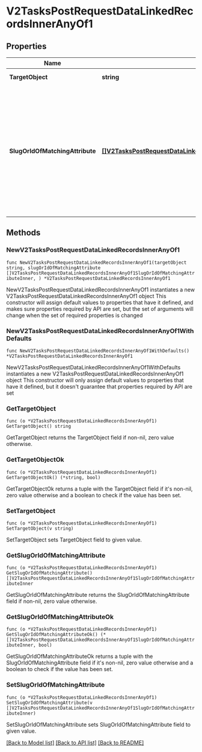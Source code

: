 # V2TasksPostRequestDataLinkedRecordsInnerAnyOf1

## Properties

Name | Type | Description | Notes
------------ | ------------- | ------------- | -------------
**TargetObject** | **string** | A UUID or slug to identify the object that the referenced record belongs to. | 
**SlugOrIdOfMatchingAttribute** | [**[]V2TasksPostRequestDataLinkedRecordsInnerAnyOf1SlugOrIdOfMatchingAttributeInner**](V2TasksPostRequestDataLinkedRecordsInnerAnyOf1SlugOrIdOfMatchingAttributeInner.md) | In addition to referencing records directly by record ID, you may also reference by a matching attribute of your choice. For example, if you want to add a reference to the person record with email \&quot;alice@website.com\&quot;, you should pass a value with &#x60;target_object&#x60; set to &#x60;\&quot;people\&quot;&#x60; and &#x60;email_addresses&#x60; set to &#x60;[{email_address:\&quot;alice@website.com\&quot;}]&#x60;. The key should be the slug or ID of the matching attribute you would like to use and the value should be an array containing a single value of the appropriate attribute type (as specified below). Matching on multiple values is not currently supported. Matching attributes must be unique. This process is similar to how you use the &#x60;matching_attribute&#x60; query param in Attio&#39;s [assert endpoints](/rest-api/endpoint-reference/records/assert-a-record). | 

## Methods

### NewV2TasksPostRequestDataLinkedRecordsInnerAnyOf1

`func NewV2TasksPostRequestDataLinkedRecordsInnerAnyOf1(targetObject string, slugOrIdOfMatchingAttribute []V2TasksPostRequestDataLinkedRecordsInnerAnyOf1SlugOrIdOfMatchingAttributeInner, ) *V2TasksPostRequestDataLinkedRecordsInnerAnyOf1`

NewV2TasksPostRequestDataLinkedRecordsInnerAnyOf1 instantiates a new V2TasksPostRequestDataLinkedRecordsInnerAnyOf1 object
This constructor will assign default values to properties that have it defined,
and makes sure properties required by API are set, but the set of arguments
will change when the set of required properties is changed

### NewV2TasksPostRequestDataLinkedRecordsInnerAnyOf1WithDefaults

`func NewV2TasksPostRequestDataLinkedRecordsInnerAnyOf1WithDefaults() *V2TasksPostRequestDataLinkedRecordsInnerAnyOf1`

NewV2TasksPostRequestDataLinkedRecordsInnerAnyOf1WithDefaults instantiates a new V2TasksPostRequestDataLinkedRecordsInnerAnyOf1 object
This constructor will only assign default values to properties that have it defined,
but it doesn't guarantee that properties required by API are set

### GetTargetObject

`func (o *V2TasksPostRequestDataLinkedRecordsInnerAnyOf1) GetTargetObject() string`

GetTargetObject returns the TargetObject field if non-nil, zero value otherwise.

### GetTargetObjectOk

`func (o *V2TasksPostRequestDataLinkedRecordsInnerAnyOf1) GetTargetObjectOk() (*string, bool)`

GetTargetObjectOk returns a tuple with the TargetObject field if it's non-nil, zero value otherwise
and a boolean to check if the value has been set.

### SetTargetObject

`func (o *V2TasksPostRequestDataLinkedRecordsInnerAnyOf1) SetTargetObject(v string)`

SetTargetObject sets TargetObject field to given value.


### GetSlugOrIdOfMatchingAttribute

`func (o *V2TasksPostRequestDataLinkedRecordsInnerAnyOf1) GetSlugOrIdOfMatchingAttribute() []V2TasksPostRequestDataLinkedRecordsInnerAnyOf1SlugOrIdOfMatchingAttributeInner`

GetSlugOrIdOfMatchingAttribute returns the SlugOrIdOfMatchingAttribute field if non-nil, zero value otherwise.

### GetSlugOrIdOfMatchingAttributeOk

`func (o *V2TasksPostRequestDataLinkedRecordsInnerAnyOf1) GetSlugOrIdOfMatchingAttributeOk() (*[]V2TasksPostRequestDataLinkedRecordsInnerAnyOf1SlugOrIdOfMatchingAttributeInner, bool)`

GetSlugOrIdOfMatchingAttributeOk returns a tuple with the SlugOrIdOfMatchingAttribute field if it's non-nil, zero value otherwise
and a boolean to check if the value has been set.

### SetSlugOrIdOfMatchingAttribute

`func (o *V2TasksPostRequestDataLinkedRecordsInnerAnyOf1) SetSlugOrIdOfMatchingAttribute(v []V2TasksPostRequestDataLinkedRecordsInnerAnyOf1SlugOrIdOfMatchingAttributeInner)`

SetSlugOrIdOfMatchingAttribute sets SlugOrIdOfMatchingAttribute field to given value.



[[Back to Model list]](../README.md#documentation-for-models) [[Back to API list]](../README.md#documentation-for-api-endpoints) [[Back to README]](../README.md)


